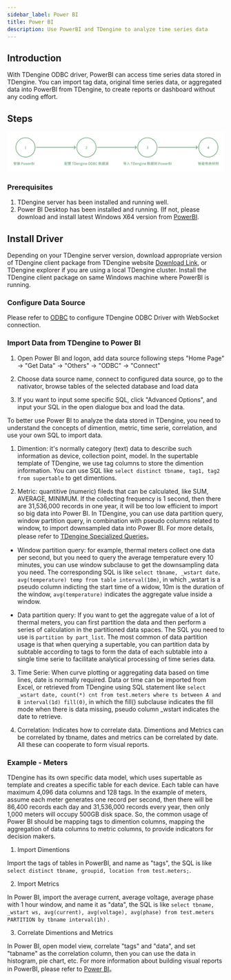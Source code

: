 ```yaml
---
sidebar_label: Power BI
title: Power BI
description: Use PowerBI and TDengine to analyze time series data
---
```


## Introduction

With TDengine ODBC driver, PowerBI can access time series data stored in TDengine. You can import tag data, original time series data, or aggregated data into PowerBI from TDengine, to create reports or dashboard without any coding effort.

## Steps
![Power BI use step](./powerbi-step-zh.webp)

### Prerequisites

1. TDengine server has been installed and running well.
2. Power BI Desktop has been installed and running. (If not, please download and install latest Windows X64 version from [PowerBI](https://www.microsoft.com/download/details.aspx?id=58494).


## Install Driver

Depending on your TDengine server version, download appropriate version of TDengine client package from TDengine website [Download Link](https://docs.taosdata.com/get-started/package/), or TDengine explorer if you are using a local TDengine cluster. Install the TDengine client package on same Windows machine where PowerBI is running.

### Configure Data Source

Please refer to [ODBC](../../connector/odbc) to configure TDengine ODBC Driver with WebSocket connection.

### Import Data from TDengine to Power BI

1. Open Power BI and logon, add data source following steps "Home Page" -> "Get Data" -> "Others" -> "ODBC" -> "Connect"

2. Choose data source name, connect to configured data source, go to the nativator, browse tables of the selected database and load data

3. If you want to input some specific SQL, click "Advanced Options", and input your SQL in the open dialogue box and load the data.


To better use Power BI to analyze the data stored in TDengine, you need to understand the concepts of dimention, metric, time serie, correlation, and use your own SQL to import data. 

1. Dimention: it's normally category (text) data to describe such information as device, collection point, model. In the supertable template of TDengine, we use tag columns to store the dimention information. You can use SQL like `select distinct tbname, tag1, tag2 from supertable` to get dimentions. 

2. Metric: quantitive (numeric) fileds that can be calculated, like SUM, AVERAGE, MINIMUM. If the collecting frequency is 1 second, then there are 31,536,000 records in one year, it will be too low efficient to import so big data into Power BI. In TDengine, you can use data partition query, window partition query, in combination with pseudo columns related to window, to import downsampled data into Power BI. For more details, please refer to [TDengine Specialized Queries](https://docs.taosdata.com/taos-sql/distinguished/)。

  - Window partition query: for example, thermal meters collect one data per second, but you need to query the average temperature every 10 minutes, you can use window subclause to get the downsampling data you need. The corresponding SQL is like `select tbname, _wstart date，avg(temperature) temp from table interval(10m)`, in which _wstart is a pseudo column indicting the start time of a widow, 10m is the duration of the window, `avg(temperature)` indicates the aggregate value inside a window. 

  - Data partition query: If you want to get the aggregate value of a lot of thermal meters, you can first partition the data and then perform a series of calculation in the partitioned data spaces. The SQL you need to use is `partition by part_list`. The most common of data partition usage is that when querying a supertable, you can partition data by subtable according to tags to form the data of each subtable into a single time serie to facilitate analytical processing of time series data.

3. Time Serie: When curve plotting or aggregating data based on time lines, date is normally required. Data or time can be imported from Excel, or retrieved from TDengine using SQL statement like `select _wstart date, count(*) cnt from test.meters where ts between A and B interval(1d) fill(0)`, in which the fill() subclause indicates the fill mode when there is data missing, pseudo column _wstart indicates the date to retrieve. 

4. Correlation: Indicates how to correlate data. Dimentions and Metrics can be correlated by tbname, dates and metrics can be correlated by date. All these can cooperate to form visual reports.

### Example - Meters

TDengine has its own specific data model, which uses supertable as template and creates a specific table for each device. Each table can have maximum 4,096 data columns and 128 tags. In the example of meters, assume each meter generates one record per second, then there will be 86,400 records each day and 31,536,000 records every year, then only 1,000 meters will occupy 500GB disk space. So, the common usage of Power BI should be mapping tags to dimention columns, mapping the aggregation of data columns to metric columns, to provide indicators for decision makers.

1. Import Dimentions

Import the tags of tables in PowerBI, and name as "tags", the SQL is like `select distinct tbname, groupid, location from test.meters;`. 

2. Import Metrics

In Power BI, import the average current, average voltage, average phase with 1 hour window, and name it as "data", the SQL is like `select tbname, _wstart ws, avg(current), avg(voltage), avg(phase) from test.meters PARTITION by tbname interval(1h)` .

3. Correlate Dimentions and Metrics

In Power BI, open model view, correlate "tags" and "data", and set "tabname" as the correlation column, then you can use the data in histogram, pie chart, etc. For more information about building visual reports in PowerBI, please refer to [Power BI](https://learn.microsoft.com/power-bi/)。